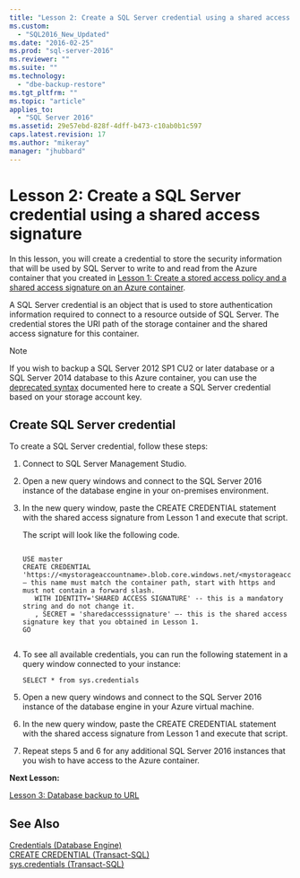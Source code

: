 ```yaml
---
title: "Lesson 2: Create a SQL Server credential using a shared access signature | Microsoft Docs"
ms.custom: 
  - "SQL2016_New_Updated"
ms.date: "2016-02-25"
ms.prod: "sql-server-2016"
ms.reviewer: ""
ms.suite: ""
ms.technology: 
  - "dbe-backup-restore"
ms.tgt_pltfrm: ""
ms.topic: "article"
applies_to: 
  - "SQL Server 2016"
ms.assetid: 29e57ebd-828f-4dff-b473-c10ab0b1c597
caps.latest.revision: 17
ms.author: "mikeray"
manager: "jhubbard"
---
```

# Lesson 2: Create a SQL Server credential using a shared access signature
In this lesson, you will create a credential to store the security information that will be used by SQL Server to write to and read from the Azure container that you created in [Lesson 1: Create a stored access policy and a shared access signature  on an Azure container](../../relational-databases/tutorials/41674d9d-8132-4bff-be4d-85a861419f3d.md).  
  
A SQL Server credential is an object that is used to store authentication information required to connect to a resource outside of SQL Server. The credential stores the URI path of the storage container and the shared access signature for this container.  
  
> [!NOTE]  
> If you wish to backup a SQL Server 2012 SP1 CU2 or later database or a SQL Server 2014 database to this Azure container, you can use the [deprecated syntax](https://technet.microsoft.com/en-US/library/dn435916(v=sql.120).aspx) documented here to create a SQL Server credential based on your storage account key.  
  
## Create SQL Server credential  
To create a SQL Server credential, follow these steps:  
  
1.  Connect to SQL Server Management Studio.  
  
2.  Open a new query windows and connect to the SQL Server 2016 instance of the database engine in your on-premises environment.  
  
3.  In the new query window, paste the CREATE CREDENTIAL statement with the shared access signature from Lesson 1 and execute that script.  
  
    The script will look like the following code.  
  
    ```Transact-SQL  
  
    USE master  
    CREATE CREDENTIAL 'https://<mystorageaccountname>.blob.core.windows.net/<mystorageaccountcontainername>' – this name must match the container path, start with https and must not contain a forward slash.  
       WITH IDENTITY='SHARED ACCESS SIGNATURE' -- this is a mandatory string and do not change it.   
       , SECRET = 'sharedaccesssignature' –- this is the shared access signature key that you obtained in Lesson 1.   
    GO  
  
    ```  
  
4.  To see all available credentials, you can run the following statement in a query window connected to your instance:  
  
    ```Transact-SQL  
    SELECT * from sys.credentials  
    ```  
  
5.  Open a new query windows and connect to the SQL Server 2016 instance of the database engine in your Azure virtual machine.  
  
6.  In the new query window, paste the CREATE CREDENTIAL statement with the shared access signature from Lesson 1 and execute that script.  
  
7.  Repeat steps 5 and 6 for any additional SQL Server 2016 instances that you wish to have access to the Azure container.  
  
**Next Lesson:**  
  
[Lesson 3: Database backup to URL](../../relational-databases/tutorials/lesson-3-database-backup-to-url.md)  
  
## See Also  
[Credentials &#40;Database Engine&#41;](../../relational-databases/security/authentication-access/credentials-database-engine.md)  
[CREATE CREDENTIAL &#40;Transact-SQL&#41;](../../t-sql/statements/create-credential-transact-sql.md)  
[sys.credentials &#40;Transact-SQL&#41;](../../relational-databases/system-catalog-views/sys.credentials-transact-sql.md)  
  
